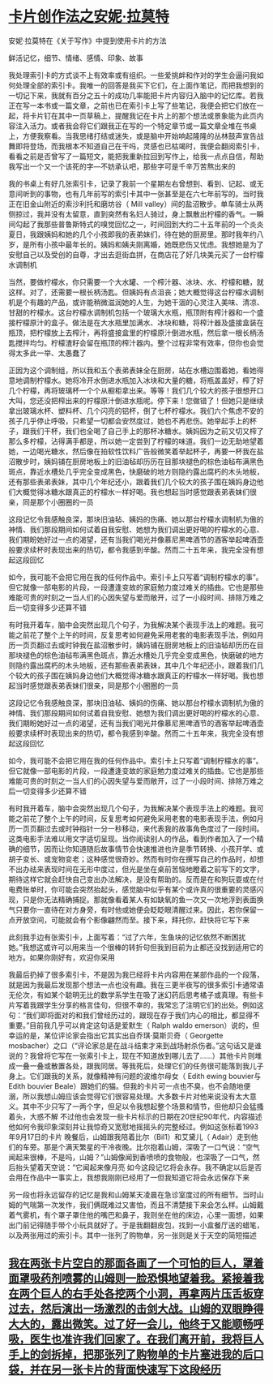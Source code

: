 # [卡片创作法之安妮·拉莫特](https://card.learnwritingthehardway.cn/#/chapter01/note05?id=%e5%8d%a1%e7%89%87%e5%88%9b%e4%bd%9c%e6%b3%95%e4%b9%8b%e5%ae%89%e5%a6%ae%c2%b7%e6%8b%89%e8%8e%ab%e7%89%b9)

安妮·拉莫特在《关于写作》中提到使用卡片的方法

鲜活记忆，细节、情绪、感情、印象、故事

我处理索引卡的方式谈不上有效率或有组织。一些爱挑衅和作对的学生会逼问我如何处理全部的索引卡。我唯一的回答是我买下它们，在上面作笔记，而把我想到的一切记下来，我就有百分之五十的成功几率能把卡片内容归入脑中的记忆库。若我正在写一本书或一篇文章，之前也已在索引卡上写了些笔记，我便会把它们放在一起，将卡片钉在其中一页草稿上，提醒我记在卡片上的那个想法或景象能为此页内容注入活力。或者我会将它们跟我正在写的一个特定章节或一篇文章全堆在书桌上，方便我察看。当我思绪打结或迷失，或是脑中开始响起隆隆的丛林鼓声宣告战舞即将登场，而我根本不知道自己在干吗，灵感也已枯竭时，我便会翻阅索引卡，看看之前是否曾写了一篇短文，能把我重新拉回到写作上，给我一点点自信，帮助我写出一个又一个该死的字—不妨承认吧，那些字可是千辛万苦熬出来的

我的书桌上有好几张索引卡，记录了我前一个星期左右曾想到、看到、记起、或无意间听到的事物，也有几年前写的索引卡其中一张甚至是在六七年前写的。当时我正在旧金山附近的索沙利托和磨坊谷（ Mill valley）间的盐沼散步。单车骑士从两侧掠过，我并没有太留意，直到突然有名妇人骑过，身上飘散出柠檬的香气。一瞬间勾起了我那些普鲁斯特式的嗅觉回忆之一，时间回到大约二十五年前的一个炎炎夏日，我跟姨妈和她的几个小孩即我的表弟妹们，待在她的厨房里。那时我年约八岁，是所有小孩中最年长的。姨妈和姨夫刚离婚，她既悲伤又忧虑。我想她是为了安慰自己以及受创的自尊，才出去逛街血拼，在商店花了好几块美元买了一台柠檬水调制机

当然，要做柠檬水，你只需要一个大水罐、一个榨汁器、冰块、水、柠檬和糖，就这样。对了，还需要一根长柄汤匙。但姨妈有点沮丧；她大概觉得这台柠檬水调制机是个有趣的产品，或许能稍微滋润她的人生，为她干涸的心灵注入美味、清凉、甘甜的柠檬水。这台柠檬水调制机包括一个玻璃大水瓶，瓶顶附有榨汁器和一个盛接柠檬原汁的盒子。做法是在大水瓶里加满水、冰块和糖，将榨汁器及盛接盒装在瓶顶，把柠檬放上去榨汁，再将盛接盒里的柠檬原汁倒进水瓶，然后拿一根长柄汤匙搅拌均匀。柠檬渣籽会留在瓶顶的榨汁器内。整个过程非常有效率，但你也会觉得太多此一举、太愚蠢了

正因为这个调制组，所以我和五个表弟表妹全在厨房，站在水槽边围着她，看她得意地调制柠檬水。她将冷开水倒进水瓶加入冰块和大量的糖，将瓶盖盖好，榨了好几个柠檬，再将玻璃杯一个个从橱柜拿出来。等等！我们几个较大的孩子很想开口大叫，您还没把榨出来的柠檬原汁倒进水瓶呢。停下来！您做错了！但她只是继续拿出玻璃水杯、塑料杯、几个闪亮的铝杯，倒了七杯柠檬水。我们六个焦虑不安的孩子几乎停止呼吸，只希望一切都会安然度过，她也不再悲伤。她举起手上的杯子，跟我们干杯，我们也全喝了自己手上的那杯冰糖水。姨妈因为之前又切又榨了那么多柠檬，沾得满手都是，所以她一定尝到了柠檬的味道。我们一边无助地望着她，一边喝光糖水，然后像在拍软性饮料广告般微笑着举起杯子，再要一杯我在盐沼散步时，姨妈铺在厨房地板上的旧油毡却历历在目那块褪色的棕色油毡布满黑色斑点，靠近水槽处几乎完全变成黑色，快磨破的地方则隐约露出腐朽的木头地板，还有那些表弟表妹，其中几个年纪还小，跟着我们几个较大的孩子围在姨妈身边他们大概觉得冰糖水跟真正的柠檬水一样好喝。我也想起当时感觉跟表弟表妹们很亲，同是那个小圈圈的一员

这段记忆令我感触良深，那块旧油毡、姨妈的伤痛、她以那台柠檬水调制机为傲的神情、我们那段期间如何试着自我安慰、她想为我们调出更好喝的柠檬水的心意、我们期盼她好过一点的渴望，还有当我们喝光并像慕尼黑啤酒节的酒客举起啤酒壶般要求续杯时表现出来的热切，都令我感到辛酸。然而二十五年来，我完全没有想起这段回忆

如今，我可能不会把它用在我的任何作品中。索引卡上只写着“调制柠檬水的事”。但它就像一部电影的片段，一段遭逢变故的家庭勉力度过难关的插曲。它也是那些难能可贵的时刻之一当人们的心因失望与爱而敞开，过了一小段时间、排除万难之后一切变得多少还算不错

有时我开着车，脑中会突然出现几个句子，为我解决某个表现手法上的难题。我可能之前花了整个上午的时间，反复思考如何避免采用老套的电影表现手法，例如月历一页页翻过去或时钟我在盐沼散步时，姨妈铺在厨房地板上的旧油毡却历历在目那块褪色的棕色油毡布满黑色斑点，靠近水槽处几乎完全变成黑色，快磨破的地方则隐约露出腐朽的木头地板，还有那些表弟表妹，其中几个年纪还小，跟着我们几个较大的孩子围在姨妈身边他们大概觉得冰糖水跟真正的柠檬水一样好喝。我也想起当时感觉跟表弟表妹们很亲，同是那个小圈圈的一员

这段记忆令我感触良深，那块旧油毡、姨妈的伤痛、她以那台柠檬水调制机为傲的神情、我们那段期间如何试着自我安慰、她想为我们调出更好喝的柠檬水的心意、我们期盼她好过一点的渴望，还有当我们喝光并像慕尼黑啤酒节的酒客举起啤酒壶般要求续杯时表现出来的热切，都令我感到辛酸。然而二十五年来，我完全没有想起这段回忆

如今，我可能不会把它用在我的任何作品中。索引卡上只写着“调制柠檬水的事”。但它就像一部电影的片段，一段遭逢变故的家庭勉力度过难关的插曲。它也是那些难能可贵的时刻之一当人们的心因失望与爱而敞开，过了一小段时间、排除万难之后一切变得多少还算不错

有时我开着车，脑中会突然出现几个句子，为我解决某个表现手法上的难题。我可能之前花了整个上午的时间，反复思考如何避免采用老套的电影表现手法，例如月历一页页翻过去或时钟指针一分一秒移动，来代表我的故事角色度过了一段时间。这类电影手法难以用文字适切呈现。当你阅读别人的作品，看到作者加入了一个精确的细节，因而让你知道随后故事情节会快速推进也许是季节转换、小孩开学、或胡子变长、或宠物变老；这种感觉很奇妙。然而有时你在撰写自己的作品时，却想不出办祛来表现时间在无形中度过，但光是坐在桌前苦恼地瞪着之前写下的文字，期待这样它就会赶快自己变出办法解决，是没有帮助的。反而是在和狗玩耍或在付电费账单时，你可能会突然抬起头，感觉脑中似乎有某个或许真的很重要的灵感闪现，只是你无法精确捕捉。那就像看着某人有如缺氧的鱼一次又一次地浮到表面换气只要你一直待在对方身旁，有时他或她便会眨眨眼清醒过来。因此，若你保留一点开放空间，可能就会有个影像翩然而至。接下来，拜托你，赶快将它写下来

此刻我手边有张索引卡，上面写着：“过了六年，生鱼块的记忆依然不断困扰她。”我想这或许可以用来当一个很棒的转折句但我到目前为止都还没找到适用它的地方。如果你刚好有，欢迎你采用

我最后扔掉了很多索引卡，不是因为我已经将卡片内容用在某部作品的一个段落，就是因为我最后发现那个想法一点也没有趣。我在三更半夜写的很多索引卡通常语无伦次，有如某个聪明无比的数学系学生在吸了迷幻药后思考橘子或真理。有些卡片写着我跟学生分享的格言佳句，但很不幸的，我常忘了注明它们的出处。例如这句：“我们即将面对的和我们曾经历过的，跟现在存于我们内心的相比，都显得不重要。”目前我几乎可以肯定这句话是爱默生（ Ralph waldo emerson）说的，但幸运的是，某位评论家会指出它其实出自乔琪·莫斯贝奇（ Georgette mosbacher）之口（“评论家总是在战斗结束才来到战场射杀伤者。”这句话又是谁说的？我曾将它写在一张索引卡上，现在不知道放到哪儿去了……）其他卡片则堆成一叠一叠或散置各处，跟我同居。等我死后，处理它们的任务很可能落到我儿子身上。它们跟我的关系，就像精神有问题的波维尔母女（ Edith ewing bouvier与 Edith bouvier Beale）跟她们的猫。但我的卡片可一点也不臭，也不会随地便溺，所以我想山姆应该会觉得它们很容易处理。大多数卡片对他来说没有太大意义。其中不少只写了一两个字，但足以令我想起整个场景和情节，但他却只会猛搔着头，大惑不解 不过他也会发现一些卡片标示的日期在20世纪90年代，内容描述他如何令我印象深刻并让我惊奇又宽慰地摇摇头的完整经过。例如这张标着1993年9月17日的卡片 晚餐后，山姆跟我陪着比尔（Bil1）和艾黛儿（ Adair）走到他们的车旁。那是个满天繁星的干冷夜晚。比尔抱着山姆，深吸了一口气说：“空气闻起来很棒，不是吗，山姆？”山姆像闻到香喷喷的食物般，也深吸了一口气，然后抬头望着天空说：“它闻起来像月亮 如今这段记忆将会永存。我不确定以后是否会用在作品中一事实上，我想我刚刚已经用了一但我知道它将会永远保存下来

另一段也将永远留存的记忆是我和山姆某天凌晨在急诊室度过的所有细节。当时山姆的气喘第一次发作，我们俩既难过又害怕，而且不清楚接下来会怎么样。山姆戴着气雾机，有个罩子罩住他的嘴巴和鼻子，我则坐在他的床边，心里一面想，如果出门前记得随手带个小玩具就好了。于是我翻翻皮包，找到一小盒餐厅送的蜡笔，以及两张用过的索引卡。其中一张列了购物单，另一张则是关于天空的简短描述

## [我在两张卡片空白的那面各画了一个可怕的巨人，罩着面罩吸药剂喷雾的山姆则一脸恐惧地望着我。紧接着我在两个巨人的右手处各挖两个小洞，再拿两片压舌板穿过去，然后演出一场激烈的击剑大战。山姆的双眼睁得大大的，露出微笑。过了好一会儿，他终于又能顺畅呼吸，医生也准许我们回家了。在我们离开前，我将巨人手上的剑拆掉，把那张列了购物单的卡片塞进我的后口袋，并在另一张卡片的背面快速写下这段经历](https://card.learnwritingthehardway.cn/#/chapter01/note05?id=%e6%88%91%e5%9c%a8%e4%b8%a4%e5%bc%a0%e5%8d%a1%e7%89%87%e7%a9%ba%e7%99%bd%e7%9a%84%e9%82%a3%e9%9d%a2%e5%90%84%e7%94%bb%e4%ba%86%e4%b8%80%e4%b8%aa%e5%8f%af%e6%80%95%e7%9a%84%e5%b7%a8%e4%ba%ba%ef%bc%8c%e7%bd%a9%e7%9d%80%e9%9d%a2%e7%bd%a9%e5%90%b8%e8%8d%af%e5%89%82%e5%96%b7%e9%9b%be%e7%9a%84%e5%b1%b1%e5%a7%86%e5%88%99%e4%b8%80%e8%84%b8%e6%81%90%e6%83%a7%e5%9c%b0%e6%9c%9b%e7%9d%80%e6%88%91%e3%80%82%e7%b4%a7%e6%8e%a5%e7%9d%80%e6%88%91%e5%9c%a8%e4%b8%a4%e4%b8%aa%e5%b7%a8%e4%ba%ba%e7%9a%84%e5%8f%b3%e6%89%8b%e5%a4%84%e5%90%84%e6%8c%96%e4%b8%a4%e4%b8%aa%e5%b0%8f%e6%b4%9e%ef%bc%8c%e5%86%8d%e6%8b%bf%e4%b8%a4%e7%89%87%e5%8e%8b%e8%88%8c%e6%9d%bf%e7%a9%bf%e8%bf%87%e5%8e%bb%ef%bc%8c%e7%84%b6%e5%90%8e%e6%bc%94%e5%87%ba%e4%b8%80%e5%9c%ba%e6%bf%80%e7%83%88%e7%9a%84%e5%87%bb%e5%89%91%e5%a4%a7%e6%88%98%e3%80%82%e5%b1%b1%e5%a7%86%e7%9a%84%e5%8f%8c%e7%9c%bc%e7%9d%81%e5%be%97%e5%a4%a7%e5%a4%a7%e7%9a%84%ef%bc%8c%e9%9c%b2%e5%87%ba%e5%be%ae%e7%ac%91%e3%80%82%e8%bf%87%e4%ba%86%e5%a5%bd%e4%b8%80%e4%bc%9a%e5%84%bf%ef%bc%8c%e4%bb%96%e7%bb%88%e4%ba%8e%e5%8f%88%e8%83%bd%e9%a1%ba%e7%95%85%e5%91%bc%e5%90%b8%ef%bc%8c%e5%8c%bb%e7%94%9f%e4%b9%9f%e5%87%86%e8%ae%b8%e6%88%91%e4%bb%ac%e5%9b%9e%e5%ae%b6%e4%ba%86%e3%80%82%e5%9c%a8%e6%88%91%e4%bb%ac%e7%a6%bb%e5%bc%80%e5%89%8d%ef%bc%8c%e6%88%91%e5%b0%86%e5%b7%a8%e4%ba%ba%e6%89%8b%e4%b8%8a%e7%9a%84%e5%89%91%e6%8b%86%e6%8e%89%ef%bc%8c%e6%8a%8a%e9%82%a3%e5%bc%a0%e5%88%97%e4%ba%86%e8%b4%ad%e7%89%a9%e5%8d%95%e7%9a%84%e5%8d%a1%e7%89%87%e5%a1%9e%e8%bf%9b%e6%88%91%e7%9a%84%e5%90%8e%e5%8f%a3%e8%a2%8b%ef%bc%8c%e5%b9%b6%e5%9c%a8%e5%8f%a6%e4%b8%80%e5%bc%a0%e5%8d%a1%e7%89%87%e7%9a%84%e8%83%8c%e9%9d%a2%e5%bf%ab%e9%80%9f%e5%86%99%e4%b8%8b%e8%bf%99%e6%ae%b5%e7%bb%8f%e5%8e%86)
